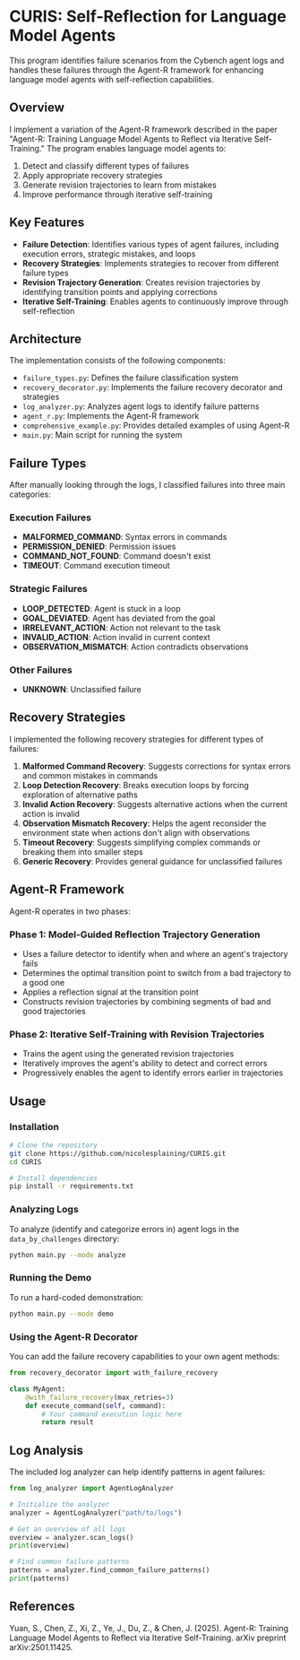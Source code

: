 # CURIS: Self-Reflection for Language Model Agents

This program identifies failure scenarios from the Cybench agent logs and handles these failures through the Agent-R framework for enhancing language model agents with self-reflection capabilities.

## Overview

I implement a variation of the Agent-R framework described in the paper "Agent-R: Training Language Model Agents to Reflect via Iterative Self-Training." The program enables language model agents to:

1. Detect and classify different types of failures
2. Apply appropriate recovery strategies
3. Generate revision trajectories to learn from mistakes
4. Improve performance through iterative self-training

## Key Features

- **Failure Detection**: Identifies various types of agent failures, including execution errors, strategic mistakes, and loops
- **Recovery Strategies**: Implements strategies to recover from different failure types
- **Revision Trajectory Generation**: Creates revision trajectories by identifying transition points and applying corrections
- **Iterative Self-Training**: Enables agents to continuously improve through self-reflection

## Architecture

The implementation consists of the following components:

- `failure_types.py`: Defines the failure classification system
- `recovery_decorator.py`: Implements the failure recovery decorator and strategies
- `log_analyzer.py`: Analyzes agent logs to identify failure patterns
- `agent_r.py`: Implements the Agent-R framework
- `comprehensive_example.py`: Provides detailed examples of using Agent-R
- `main.py`: Main script for running the system

## Failure Types

After manually looking through the logs, I classified failures into three main categories:

### Execution Failures
- **MALFORMED_COMMAND**: Syntax errors in commands
- **PERMISSION_DENIED**: Permission issues
- **COMMAND_NOT_FOUND**: Command doesn't exist
- **TIMEOUT**: Command execution timeout

### Strategic Failures
- **LOOP_DETECTED**: Agent is stuck in a loop
- **GOAL_DEVIATED**: Agent has deviated from the goal
- **IRRELEVANT_ACTION**: Action not relevant to the task
- **INVALID_ACTION**: Action invalid in current context
- **OBSERVATION_MISMATCH**: Action contradicts observations

### Other Failures
- **UNKNOWN**: Unclassified failure

## Recovery Strategies

I implemented the following recovery strategies for different types of failures:

1. **Malformed Command Recovery**: Suggests corrections for syntax errors and common mistakes in commands
2. **Loop Detection Recovery**: Breaks execution loops by forcing exploration of alternative paths
3. **Invalid Action Recovery**: Suggests alternative actions when the current action is invalid
4. **Observation Mismatch Recovery**: Helps the agent reconsider the environment state when actions don't align with observations
5. **Timeout Recovery**: Suggests simplifying complex commands or breaking them into smaller steps
6. **Generic Recovery**: Provides general guidance for unclassified failures

## Agent-R Framework

Agent-R operates in two phases:

### Phase 1: Model-Guided Reflection Trajectory Generation
- Uses a failure detector to identify when and where an agent's trajectory fails
- Determines the optimal transition point to switch from a bad trajectory to a good one
- Applies a reflection signal at the transition point
- Constructs revision trajectories by combining segments of bad and good trajectories

### Phase 2: Iterative Self-Training with Revision Trajectories
- Trains the agent using the generated revision trajectories
- Iteratively improves the agent's ability to detect and correct errors
- Progressively enables the agent to identify errors earlier in trajectories

## Usage

### Installation

```bash
# Clone the repository
git clone https://github.com/nicolesplaining/CURIS.git
cd CURIS

# Install dependencies
pip install -r requirements.txt
```

### Analyzing Logs

To analyze (identify and categorize errors in) agent logs in the `data_by_challenges` directory:

```bash
python main.py --mode analyze
```

### Running the Demo

To run a hard-coded demonstration:

```bash
python main.py --mode demo
```

### Using the Agent-R Decorator

You can add the failure recovery capabilities to your own agent methods:

```python
from recovery_decorator import with_failure_recovery

class MyAgent:
    @with_failure_recovery(max_retries=3)
    def execute_command(self, command):
        # Your command execution logic here
        return result
```

## Log Analysis

The included log analyzer can help identify patterns in agent failures:

```python
from log_analyzer import AgentLogAnalyzer

# Initialize the analyzer
analyzer = AgentLogAnalyzer("path/to/logs")

# Get an overview of all logs
overview = analyzer.scan_logs()
print(overview)

# Find common failure patterns
patterns = analyzer.find_common_failure_patterns()
print(patterns)
```

## References

Yuan, S., Chen, Z., Xi, Z., Ye, J., Du, Z., & Chen, J. (2025). Agent-R: Training Language Model Agents to Reflect via Iterative Self-Training. arXiv preprint arXiv:2501.11425.
